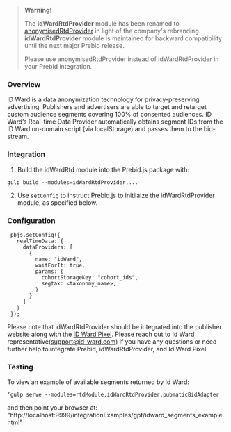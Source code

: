 > **Warning!**
> 
> The **idWardRtdProvider** module has been renamed to [anonymisedRtdProvider](anonymisedRtdProvider.md) in light of the company's rebranding.
> **idWardRtdProvider** module is maintained for backward compatibility until the next major Prebid release.
> 
> Please use anonymisedRtdProvider instead of idWardRtdProvider in your Prebid integration.

### Overview

ID Ward is a data anonymization technology for privacy-preserving advertising. Publishers and advertisers are able to target and retarget custom audience segments covering 100% of consented audiences. 
ID Ward’s Real-time Data Provider automatically obtains segment IDs from the ID Ward on-domain script (via localStorage) and passes them to the bid-stream.

### Integration

 1) Build the idWardRtd module into the Prebid.js package with:

 ```
 gulp build --modules=idWardRtdProvider,...
 ```

 2) Use `setConfig` to instruct Prebid.js to initilaize the idWardRtdProvider module, as specified below.

### Configuration

```
 pbjs.setConfig({
   realTimeData: {
     dataProviders: [
       {
         name: "idWard",
         waitForIt: true,
         params: {
           cohortStorageKey: "cohort_ids",
           segtax: <taxonomy_name>,           
         }
       }
     ]
   }
 });
 ```

Please note that idWardRtdProvider should be integrated into the publisher website along with the [ID Ward Pixel](https://publishers-web.id-ward.com/pixel-integration).
Please reach out to Id Ward representative(support@id-ward.com) if you have any questions or need further help to integrate Prebid, idWardRtdProvider, and Id Ward Pixel

### Testing
To view an example of available segments returned by Id Ward:
```
‘gulp serve --modules=rtdModule,idWardRtdProvider,pubmaticBidAdapter
```
and then point your browser at:
"http://localhost:9999/integrationExamples/gpt/idward_segments_example.html"